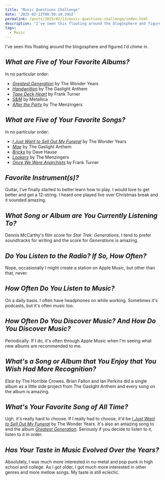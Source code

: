 ```yaml
---
title: "Music Questions Challenge"
date: '2025-02-13T00:50:10.345Z'
permalink: /posts/2025/02/13/music-questions-challenge/index.html
description: "I've seen this floating around the blogosphere and figured I'd chime in."
tags:
  - Music
---
```

I've seen this floating around the blogosphere and figured I'd chime in.
<!-- excerpt -->

## *What are Five of Your Favorite Albums?*

In no particular order:

- [*Greatest Generation*](https://www.youtube.com/playlist?list=OLAK5uy_lYWw7s8GSngREdFbWlH6hud93YEyDMHa0) by The Wonder Years
- [*Handwritten*](https://www.youtube.com/playlist?list=OLAK5uy_nS8b85ql4Uc9YAispK_18VQM_QVOKRjO0) by The Gaslight Anthem
- [*Tape Deck Heart*](https://www.youtube.com/playlist?list=OLAK5uy_kW6-qj5yb2N0RNTsRp7nrHZ6TMYDpG1rY) by Frank Turner
- [*S&M*](https://www.youtube.com/playlist?list=OLAK5uy_lVmYRHBrJ576VByPiRFn1nn1Tzo3Gs334) by Metallica
- [*After the Party*](https://www.youtube.com/playlist?list=OLAK5uy_m00_VG_jMIEUlt6azkzQEW8NC93ZkWaXk) by The Menzingers

## *What are Five of Your Favorite Songs?*

In no particular order:

- [*I Just Want to Sell Out My Funeral*](https://www.youtube.com/watch?v=rwrsrsauHfI) by The Wonder Years
- [*Mae*](https://www.youtube.com/watch?v=9f0xlpOLafU) by The Gaslight Anthem
- [*Bricks*](https://www.youtube.com/watch?v=DGXaLl2US1s) by Dave Hause
- [*Lookers*](https://youtu.be/wWEoQTvzoGM?si=SZOh0GI6woBp5J3m) by The Menzingers
- [*Once We Were Anarchists*](https://www.youtube.com/watch?v=My-oRR-TOVU) by Frank Turner

## *Favorite Instrument(s)?*

Guitar, I've finally started to better learn how to play. I would love to get better and get a 12-string. I heard one played live over Christmas break and it sounded amazing.

## *What Song or Album are You Currently Listening To?*

Dennis McCarthy's film score for *Star Trek: Generations*. I tend to prefer soundtracks for writing and the score for *Generations* is amazing.

## *Do You Listen to the Radio? If So, How Often?*

Nope, occasionally I might create a station on Apple Music, but other than that, never.

## *How Often Do You Listen to Music?*

On a daily basis. I often have headphones on while working. Sometimes it's podcasts, but it's often music too.

## *How Often Do You Discover Music? And How Do You Discover Music?*

Periodically. If I do, it's often through Apple Music when I'm seeing what new albums are recommended to me.

## *What's a Song or Album that You Enjoy that You Wish Had More Recognition?*

*Elsie* by The Horrible Crowes. Brian Fallon and Ian Perkins did a single album as a little side project from The Gaslight Anthem and every song on the album is amazing.

## *What's Your Favorite Song of All Time?*

Ugh, it's really hard to choose. If I really had to choose, it'd be [*I Just Want to Sell Out My Funeral*](https://www.youtube.com/watch?v=rwrsrsauHfI) by The Wonder Years. It's also an amazing song to end the album [*Greatest Generation*](https://www.youtube.com/playlist?list=OLAK5uy_lYWw7s8GSngREdFbWlH6hud93YEyDMHa0). Seriously if you decide to listen to it, listen to it in order.

## *Has Your Taste in Music Evolved Over the Years?*

Absolutely, I was much more interested in nu-metal and pop punk in high school and college. As I got older, I got much more interested in other genres and more mellow songs. My taste is still eclectic.